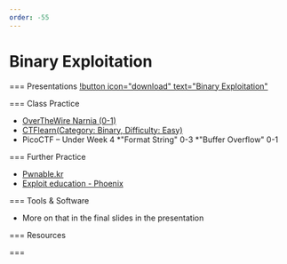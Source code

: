 ```yaml
---
order: -55
---
```


# Binary Exploitation

=== Presentations
[!button icon="download" text="Binary Exploitation"](/files/Binary_Exploitation.pptx)

=== Class Practice
* [OverTheWire Narnia (0-1)](https://overthewire.org/wargames/narnia/)
* [CTFlearn​ (Category: Binary, Difficulty: Easy​)](https://ctflearn.com/challenge/1/browse)
* PicoCTF – Under Week 4​
	*"Format String" 0-3 
	*"Buffer Overflow" 0-1

=== Further Practice
* [Pwnable.kr](https://pwnable.kr/play.php)
* [Exploit education - Phoenix](https://exploit.education/phoenix/)

=== Tools & Software
- More on that in the final slides in the presentation

=== Resources

===